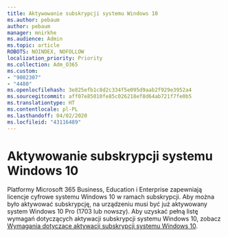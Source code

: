 ```yaml
---
title: Aktywowanie subskrypcji systemu Windows 10
ms.author: pebaum
author: pebaum
manager: mnirkhe
ms.audience: Admin
ms.topic: article
ROBOTS: NOINDEX, NOFOLLOW
localization_priority: Priority
ms.collection: Adm_O365
ms.custom:
- "9002307"
- "4480"
ms.openlocfilehash: 3e825efb1c8d2c334f5e095d9aab2f929e3952a4
ms.sourcegitcommit: aff07e85010fe85c026218ef8d64ab721f7fe0b5
ms.translationtype: HT
ms.contentlocale: pl-PL
ms.lasthandoff: 04/02/2020
ms.locfileid: "43116489"
---
```

# <a name="activating-windows-10-subscriptions"></a>Aktywowanie subskrypcji systemu Windows 10

Platformy Microsoft 365 Business, Education i Enterprise zapewniają licencje cyfrowe systemu Windows 10 w ramach subskrypcji. Aby można było aktywować subskrypcję, na urządzeniu musi być już aktywowany system Windows 10 Pro (1703 lub nowszy). Aby uzyskać pełną listę wymagań dotyczących aktywacji subskrypcji systemu Windows 10, zobacz [Wymagania dotyczące aktywacji subskrypcji systemu Windows 10](https://docs.microsoft.com/windows/deployment/windows-10-subscription-activation#requirements).
